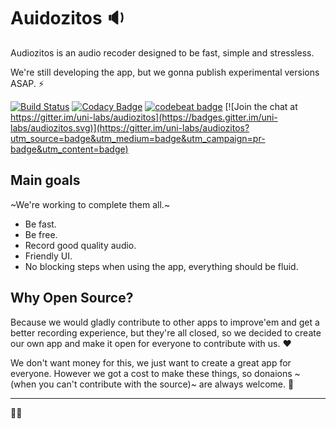 # Auidozitos 🔉

Audiozitos is an audio recoder designed to be fast, simple and stressless.

We're still developing the app, but we gonna publish experimental versions ASAP. ⚡

[![Build Status](https://travis-ci.com/uni-labs/audiozitos.svg?branch=master)](https://travis-ci.com/uni-labs/audiozitos)
[![Codacy Badge](https://api.codacy.com/project/badge/Grade/928fbe5b41884107a42cc4a507bcba6b)](https://www.codacy.com/app/uni-labs/audiozitos?utm_source=github.com&amp;utm_medium=referral&amp;utm_content=uni-labs/audiozitos&amp;utm_campaign=Badge_Grade)
[![codebeat badge](https://codebeat.co/badges/871ae3be-f31d-4cf6-b212-6bc06d2b6c89)](https://codebeat.co/projects/github-com-uni-labs-audiozitos-master) [![Join the chat at https://gitter.im/uni-labs/audiozitos](https://badges.gitter.im/uni-labs/audiozitos.svg)](https://gitter.im/uni-labs/audiozitos?utm_source=badge&utm_medium=badge&utm_campaign=pr-badge&utm_content=badge)

## Main goals

~We're working to complete them all.~

- Be fast.
- Be free.
- Record good quality audio.
- Friendly UI.
- No blocking steps when using the app, everything should be fluid.

## Why Open Source?

Because we would gladly contribute to other apps to improve'em and get a better recording experience, but they're all closed, so we decided to create our own app and make it open for everyone to contribute with us. ♥

We don't want money for this, we just want to create a great app for everyone. However we got a cost to make these things, so donaions ~(when you can't contribute with the source)~ are always welcome. 🌈

---

🤠🦄
